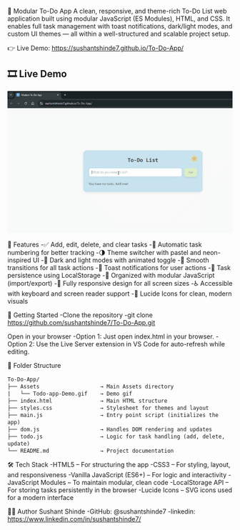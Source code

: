 📝 Modular To-Do App
A clean, responsive, and theme-rich To-Do List web application built using modular JavaScript (ES Modules), HTML, and CSS. It enables full task management with toast notifications, dark/light modes, and custom UI themes — all within a well-structured and scalable project setup.

👉 Live Demo: https://sushantshinde7.github.io/To-Do-App/

## 🎞️ Live Demo  
![To‑Do App Demo](./Assets/Todo-app-Demo.gif)

📌 Features
-✅ Add, edit, delete, and clear tasks
-🔢 Automatic task numbering for better tracking
-🌗 Theme switcher with pastel and neon-inspired UI
-🌈 Dark and light modes with animated toggle
-🔄 Smooth transitions for all task actions
-🔔 Toast notifications for user actions
-💾 Task persistence using LocalStorage
-🧩 Organized with modular JavaScript (import/export)
-📱 Fully responsive design for all screen sizes
-♿ Accessible with keyboard and screen reader support
-🎨 Lucide Icons for clean, modern visuals

🚀 Getting Started
-Clone the repository
-git clone https://github.com/sushantshinde7/To-Do-App.git

Open in your browser
-Option 1: Just open index.html in your browser.
-Option 2: Use the Live Server extension in VS Code for auto-refresh while editing.

📁 Folder Structure
```
To-Do-App/
├── Assets                   → Main Assets directory
|   └── Todo-app-Demo.gif    → Demo gif
├── index.html               → Main HTML structure
├── styles.css               → Stylesheet for themes and layout
├── main.js                  → Entry point script (initializes the app)
├── dom.js                   → Handles DOM rendering and updates
├── todo.js                  → Logic for task handling (add, delete, update)
└── README.md                → Project documentation
```

🛠 Tech Stack
-HTML5 – For structuring the app
-CSS3 – For styling, layout, and responsiveness
-Vanilla JavaScript (ES6+) – For logic and interactivity
-JavaScript Modules – To maintain modular, clean code
-LocalStorage API – For storing tasks persistently in the browser
-Lucide Icons – SVG icons used for a modern interface

🙋‍♂️ Author
Sushant Shinde
-GitHub: @sushantshinde7
-linkedin: https://www.linkedin.com/in/sushantshinde7/



